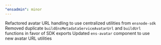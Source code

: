 ```yaml
---
"ensadmin": minor
---
```


Refactored avatar URL handling to use centralized utilities from `ensnode-sdk`
Removed duplicate `buildEnsMetadataServiceAvatarUrl` and `buildUrl` functions in favor of SDK exports
Updated `ens-avatar` component to use new avatar URL utilities
